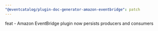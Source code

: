 ```yaml
---
"@eventcatalog/plugin-doc-generator-amazon-eventbridge": patch
---
```


feat - Amazon EventBridge plugin now persists producers and consumers

